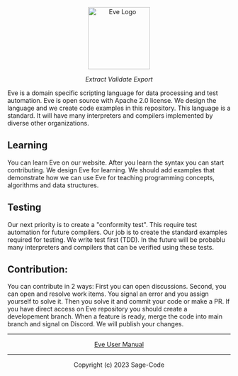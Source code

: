 <p align="center">
<a href="https://sagecode.net/eve" target="_blank" align="center">
<img src="https://sagecode.net/eve/img/eve-logo.svg" alt="Eve Logo" width="140"></img>
</a>
</p>

<p align="center"><em>Extract Validate Export</em></p>

<p>Eve is a domain specific scripting language for data processing and test automation. Eve is open source with Apache 2.0 license. We design the language and we create code examples in this repository. This language is a standard. It will have many interpreters and compilers implemented by diverse other organizations.</p>

  
<h2>Learning</h2>

<p>You can learn Eve on our website. After you learn the syntax you can start contributing. We design Eve for learning. We should add examples that demonstrate how we can use Eve for teaching programming concepts, algorithms and data structures.</p>

<h2>Testing</h2>

<p>Our next priority is to create a "conformity test". This require test automation for future compilers. Our job is to create the standard examples required for testing. We write test first (TDD). In the future will be probablu many interpreters and compilers that can be verified using these tests.</p>
  
<h2>Contribution:</h2>

<p>You can contribute in 2 ways: First you can open discussions. Second, you can open and resolve work items. You signal an error and you assign yourself to solve it. Then you solve it and commit your code or make a PR. If you have direct access on Eve repository you should create a developement branch. When a feature is ready, merge the code into main branch and signal on Discord. We will publish your changes.</p>

-------------------------------------------------------------------
<p align="center"> 
   <a href=https://eve.sagecode.net/index.html>Eve User Manual</a>
</p>

-------------------------------------------------------------------
<p align="center">
Copyright (c) 2023 Sage-Code
</p>

